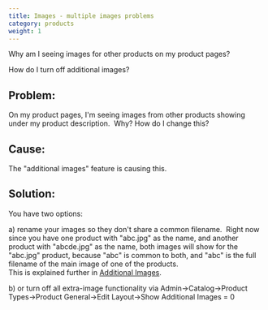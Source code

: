 ```yaml
---
title: Images - multiple images problems 
category: products
weight: 1
---
```

Why am I seeing images for other products on my product pages?

How do I turn off additional images? 

## Problem:

On my product pages, I'm seeing images from other products showing under my product description.  Why? How do I change this?  

## Cause:

The "additional images" feature is causing this.  

## Solution:

You have two options:  

a) rename your images so they don't share a common filename.  Right now since you have one product with "abc.jpg" as the name, and another product with "abcde.jpg" as the name, both images will show for the "abc.jpg" product, because "abc" is common to both, and "abc" is the full filename of the main image of one of the products.   
This is explained further in [Additional Images](/user/products/images_multiple/). 

b) or turn off all extra-image functionality via Admin->Catalog->Product Types->Product General->Edit Layout->Show Additional Images = 0  

